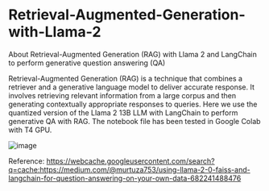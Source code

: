 # Retrieval-Augmented-Generation-with-Llama-2
About Retrieval-Augmented Generation (RAG) with Llama 2 and LangChain to perform generative question answering (QA)

Retrieval-Augmented Generation (RAG) is a technique that combines a retriever and a generative language model to deliver accurate response. It involves retrieving relevant information from a large corpus and then generating contextually appropriate responses to queries. Here we use the quantized version of the Llama 2 13B LLM with LangChain to perform generative QA with RAG. The notebook file has been tested in Google Colab with T4 GPU. 

![image](https://github.com/ZoreAnuj/Retrieval-Augmented-Generation-with-Llama-2/assets/95142805/3d9fdf58-4fe7-4fca-a366-890abc35f146)

Reference: https://webcache.googleusercontent.com/search?q=cache:https://medium.com/@murtuza753/using-llama-2-0-faiss-and-langchain-for-question-answering-on-your-own-data-682241488476
